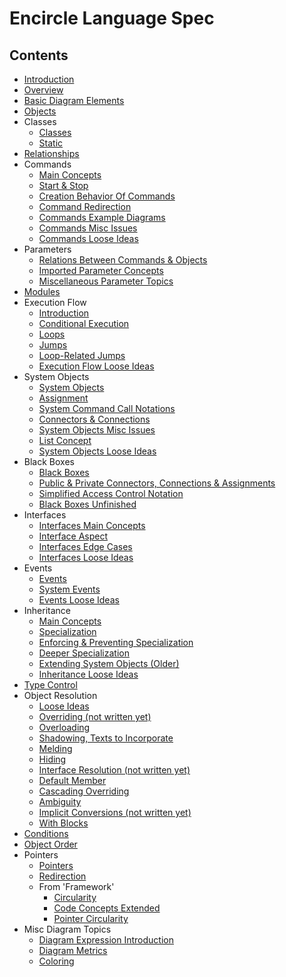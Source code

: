 Encircle Language Spec
====================

Contents
--------

- [Introduction](introduction.md)
- [Overview](overview.md)
- [Basic Diagram Elements](basic-diagram-elements.md)
- [Objects](objects.md)
- Classes
    - [Classes](classes/classes.md)
    - [Static](classes/static-unfinished.md)
- [Relationships](relationships.md)
- Commands
    - [Main Concepts](commands/commands-main-concepts.md)
    - [Start & Stop](commands/start-and-stop.md)
    - [Creation Behavior Of Commands](commands/creation-behavior-of-commands.md)
    - [Command Redirection](commands/command-redirection.md)
    - [Commands Example Diagrams](commands/commands-example-diagrams.md)
    - [Commands Misc Issues](commands/commands-misc-issues.md)
    - [Commands Loose Ideas](commands/commands-loose-ideas.md)
- Parameters
    - [Relations Between Commands & Objects](parameters/relations-between-commands-and-objects.md)
    - [Imported Parameter Concepts](parameters/imported-parameter-concepts.md)
    - [Miscellaneous Parameter Topics](parameters/miscellaneous-parameter-topics.md)
- [Modules](modules.md)
- Execution Flow
    - [Introduction](execution-flow/introduction-to-execution-flow.md)
    - [Conditional Execution](execution-flow/conditional-execution.md)
    - [Loops](execution-flow/loops.md)
    - [Jumps](execution-flow/jumps.md)
    - [Loop-Related Jumps](execution-flow/loop-related-jumps.md)
    - [Execution Flow Loose Ideas](execution-flow/execution-flow-loose-ideas.md)
- System Objects
    - [System Objects](system-objects/system-objects.md)
    - [Assignment](system-objects/assignment.md)
    - [System Command Call Notations](system-objects/system-command-call-notations.md)
    - [Connectors & Connections](system-objects/connectors-and-connections.md)
    - [System Objects Misc Issues](system-objects/system-objects-misc-issues.md)
    - [List Concept](system-objects/list-concept.md)
    - [System Objects Loose Ideas](system-objects/system-objects-loose-ideas.md)
- Black Boxes
    - [Black Boxes](black-boxes/black-boxes.md)
    - [Public & Private Connectors, Connections & Assignments](black-boxes/public-and-private-connectors-connections-and-assignments.md)
    - [Simplified Access Control Notation](black-boxes/simplified-access-control-notation.md)
    - [Black Boxes Unfinished](black-boxes/black-boxes-unfinished.md)
- Interfaces
    - [Interfaces Main Concepts](interfaces/interfaces-main-concepts.md)
    - [Interface Aspect](interfaces/interface-aspect.md)
    - [Interfaces Edge Cases](interfaces/interfaces-edge-cases.md)
    - [Interfaces Loose Ideas](interfaces/interfaces-loose-ideas.md)
- Events
    - [Events](events/events.md)
    - [System Events](events/system-events.md)
    - [Events Loose Ideas](events/events-loose-ideas.md)
- Inheritance
    - [Main Concepts](inheritance/inheritance-main-concepts.md)
    - [Specialization](inheritance/specialization.md)
    - [Enforcing & Preventing Specialization](inheritance/enforcing-and-preventing-specialization.md)
    - [Deeper Specialization](inheritance/deeper-specialization.md)
    - [Extending System Objects (Older)](inheritance/extending-system-objects-older.md)
    - [Inheritance Loose Ideas](inheritance/inheritance-loose-ideas.md)
- [Type Control](type-safety-genericity-explicit.md)
- Object Resolution
    - [Loose Ideas](object-resolution/object-resolution-loose-ideas.md)
    - [Overriding (not written yet)](object-resolution/overriding-not-written-yet.md)
    - [Overloading](object-resolution/overloading.md)
    - [Shadowing, Texts to Incorporate](object-resolution/shadowing-texts-to-incorporate.md)
    - [Melding](object-resolution/melding.md)
    - [Hiding](object-resolution/hiding.md)
    - [Interface Resolution (not written yet)](object-resolution/interface-resolution-not-written-yet.md)
    - [Default Member](object-resolution/default-member.md)
    - [Cascading Overriding](object-resolution/cascading-overriding.md)
    - [Ambiguity](object-resolution/ambiguity.md)
    - [Implicit Conversions (not written yet)](object-resolution/implicit-conversions-not-written-yet.md)
    - [With Blocks](object-resolution/with-blocks.md)
- [Conditions](conditions.md)
- [Object Order](object-order.md)
- Pointers
    - [Pointers](pointers/pointers.md)
    - [Redirection](pointers/redirection.md)
    - From 'Framework'
        - [Circularity](pointers/from-framework/circularity.md)
        - [Code Concepts Extended](pointers/from-framework/code-concepts-extended.md)
        - [Pointer Circularity](pointers/from-framework/pointer-circularity.md)
- Misc Diagram Topics
    - [Diagram Expression Introduction](misc-diagram-topics/diagram-expression-introduction.md)
    - [Diagram Metrics](misc-diagram-topics/diagram-metrics.md)
    - [Coloring](misc-diagram-topics/coloring.md)